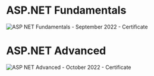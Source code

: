 # ASP.NET Fundamentals

![ASP NET Fundamentals - September 2022   - Certificate](https://user-images.githubusercontent.com/89041019/212557221-6319d201-c5e2-4e61-a0ae-3f0b598b30e5.jpeg)

# ASP.NET Advanced

![ASP NET Advanced - October 2022 - Certificate](https://user-images.githubusercontent.com/89041019/212557043-83909d35-46dd-42e3-b627-a3078c6b6a13.jpeg)
